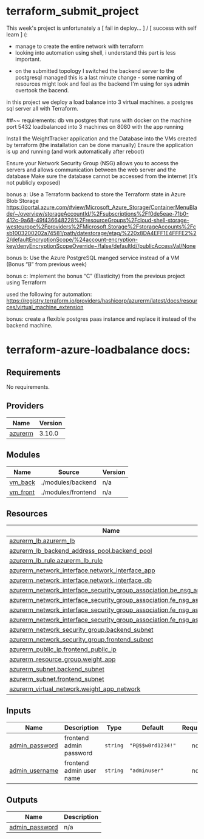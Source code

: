 # terraform_submit_project

This week's project is unfortunately a [ fail in deploy... ] / [ success with self learn ] (:

- manage to create the entire network with terraform
- looking into automation using shell, i understand this part is less important.

* on the submitted topology I switched the backend server to the postgresql managed
  this is a last minute change - some naming of resources might look and feel as the backend I'm using for sys admin overtook the bacend.

in this project we deploy a load balance into 3 virtual machines.
a postgres sql server all with Terraform.

##~~ requirements:
db vm postgres that runs with docker on the machine port 5432
loadbalanced into 3 machines on 8080 with the app running

<!-- Use Terraform to define all the infrastructure -->
<!-- Use Terraform variables to configure at least 5 parameters for your template -->
<!--
Configure a terraform output, so the vm password can be retrieved during automation (Linux servers must be configured with password authentication instead of SSH keys) -->
<!-- Create a terraform module to reuse the code that creates the virtual machines -->

Install the WeightTracker application and the Database into the VMs created by terraform (the installation can be done manually)
Ensure the application is up and running (and work automatically after reboot)

Ensure your Network Security Group (NSG) allows you to access the servers and allows communication between the web server and the database
Make sure the database cannot be accessed from the internet (it’s not publicly exposed)

bonus a:
Use a Terraform backend to store the Terraform state in Azure Blob Storage
https://portal.azure.com/#view/Microsoft_Azure_Storage/ContainerMenuBlade/~/overview/storageAccountId/%2Fsubscriptions%2Ff0de5eae-71b0-412c-9a68-49f436648228%2FresourceGroups%2Fcloud-shell-storage-westeurope%2Fproviders%2FMicrosoft.Storage%2FstorageAccounts%2Fcsb1003200202a74581/path/datestorage/etag/%220x8DA4EFF1E4FFFE2%22/defaultEncryptionScope/%24account-encryption-key/denyEncryptionScopeOverride~/false/defaultId//publicAccessVal/None

bonus b:
Use the Azure PostgreSQL manged service instead of a VM (Bonus “B” from previous week)

bonus c:
Implement the bonus “C” (Elasticity) from the previous project using Terraform

used the following for automation:
https://registry.terraform.io/providers/hashicorp/azurerm/latest/docs/resources/virtual_machine_extension

bonus:
create a flexible postgres paas instance and replace it instead of the backend machine.

# terraform-azure-loadbalance docs:

## Requirements

No requirements.

## Providers

| Name                                                         | Version |
| ------------------------------------------------------------ | ------- |
| <a name="provider_azurerm"></a> [azurerm](#provider_azurerm) | 3.10.0  |

## Modules

| Name                                                        | Source             | Version |
| ----------------------------------------------------------- | ------------------ | ------- |
| <a name="module_vm_back"></a> [vm_back](#module_vm_back)    | ./modules/backend  | n/a     |
| <a name="module_vm_front"></a> [vm_front](#module_vm_front) | ./modules/frontend | n/a     |

## Resources

| Name                                                                                                                                                                                               | Type     |
| -------------------------------------------------------------------------------------------------------------------------------------------------------------------------------------------------- | -------- |
| [azurerm_lb.azurerm_lb](https://registry.terraform.io/providers/hashicorp/azurerm/latest/docs/resources/lb)                                                                                        | resource |
| [azurerm_lb_backend_address_pool.backend_pool](https://registry.terraform.io/providers/hashicorp/azurerm/latest/docs/resources/lb_backend_address_pool)                                            | resource |
| [azurerm_lb_rule.azurerm_lb_rule](https://registry.terraform.io/providers/hashicorp/azurerm/latest/docs/resources/lb_rule)                                                                         | resource |
| [azurerm_network_interface.network_interface_app](https://registry.terraform.io/providers/hashicorp/azurerm/latest/docs/resources/network_interface)                                               | resource |
| [azurerm_network_interface.network_interface_db](https://registry.terraform.io/providers/hashicorp/azurerm/latest/docs/resources/network_interface)                                                | resource |
| [azurerm_network_interface_security_group_association.be_nsg_assoc](https://registry.terraform.io/providers/hashicorp/azurerm/latest/docs/resources/network_interface_security_group_association)  | resource |
| [azurerm_network_interface_security_group_association.fe_nsg_assoc](https://registry.terraform.io/providers/hashicorp/azurerm/latest/docs/resources/network_interface_security_group_association)  | resource |
| [azurerm_network_interface_security_group_association.fe_nsg_assoc1](https://registry.terraform.io/providers/hashicorp/azurerm/latest/docs/resources/network_interface_security_group_association) | resource |
| [azurerm_network_interface_security_group_association.fe_nsg_assoc2](https://registry.terraform.io/providers/hashicorp/azurerm/latest/docs/resources/network_interface_security_group_association) | resource |
| [azurerm_network_security_group.backend_subnet](https://registry.terraform.io/providers/hashicorp/azurerm/latest/docs/resources/network_security_group)                                            | resource |
| [azurerm_network_security_group.frontend_subnet](https://registry.terraform.io/providers/hashicorp/azurerm/latest/docs/resources/network_security_group)                                           | resource |
| [azurerm_public_ip.frontend_public_ip](https://registry.terraform.io/providers/hashicorp/azurerm/latest/docs/resources/public_ip)                                                                  | resource |
| [azurerm_resource_group.weight_app](https://registry.terraform.io/providers/hashicorp/azurerm/latest/docs/resources/resource_group)                                                                | resource |
| [azurerm_subnet.backend_subnet](https://registry.terraform.io/providers/hashicorp/azurerm/latest/docs/resources/subnet)                                                                            | resource |
| [azurerm_subnet.frontend_subnet](https://registry.terraform.io/providers/hashicorp/azurerm/latest/docs/resources/subnet)                                                                           | resource |
| [azurerm_virtual_network.weight_app_network](https://registry.terraform.io/providers/hashicorp/azurerm/latest/docs/resources/virtual_network)                                                      | resource |

## Inputs

| Name                                                                        | Description              | Type     | Default           | Required |
| --------------------------------------------------------------------------- | ------------------------ | -------- | ----------------- | :------: |
| <a name="input_admin_password"></a> [admin_password](#input_admin_password) | frontend admin password  | `string` | `"P@$$w0rd1234!"` |    no    |
| <a name="input_admin_username"></a> [admin_username](#input_admin_username) | frontend admin user name | `string` | `"adminuser"`     |    no    |

## Outputs

| Name                                                                          | Description |
| ----------------------------------------------------------------------------- | ----------- |
| <a name="output_admin_password"></a> [admin_password](#output_admin_password) | n/a         |
